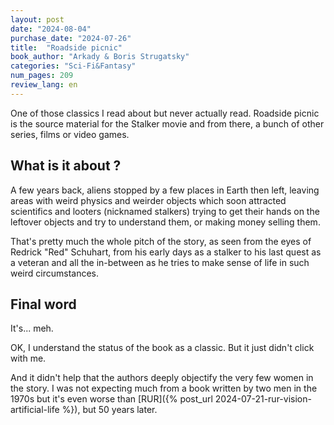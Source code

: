 ```yaml
---
layout: post
date: "2024-08-04"
purchase_date: "2024-07-26"
title:  "Roadside picnic"
book_author: "Arkady & Boris Strugatsky"
categories: "Sci-Fi&Fantasy"
num_pages: 209
review_lang: en
---
```


One of those classics I read about but never actually read. Roadside picnic is the source material for the Stalker movie and from there, a bunch of other series, films or video games.

## What is it about ?

A few years back, aliens stopped by a few places in Earth then left, leaving areas with weird physics and weirder objects which soon attracted scientifics and looters (nicknamed stalkers) trying to get their hands on the leftover objects and try to understand them, or making money selling them.

That's pretty much the whole pitch of the story, as seen from the eyes of Redrick "Red" Schuhart, from his early days as a stalker to his last quest as a veteran and all the in-between as he tries to make sense of life in such weird circumstances.

## Final word

It's... meh.

OK, I understand the status of the book as a classic. But it just didn't click with me.

And it didn't help that the authors deeply objectify the very few women in the story. I was not expecting much from a book written by two men in the 1970s but it's even worse than [RUR]({% post_url 2024-07-21-rur-vision-artificial-life %}), but 50 years later.

